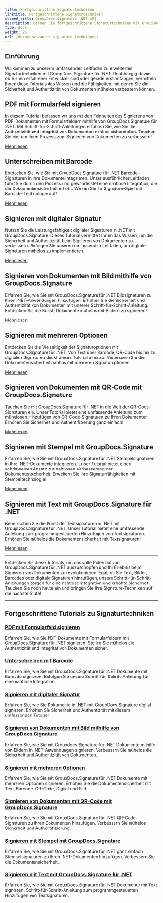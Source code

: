 ```yaml
---
title: Fortgeschrittene Signaturtechniken
linktitle: Fortgeschrittene Signaturtechniken
second_title: GroupDocs.Signature .NET-API
description: Lernen Sie fortgeschrittene Signaturtechniken mit GroupDocs.Signature für .NET-Tutorials. Unterschreiben Sie PDFs, Bilder und Dokumente nahtlos mit Barcode, digital und mehr.
type: docs
weight: 25
url: /de/net/advanced-signature-techniques/
---
```

## Einführung

Willkommen zu unserem umfassenden Leitfaden zu erweiterten Signaturtechniken mit GroupDocs.Signature für .NET. Unabhängig davon, ob Sie ein erfahrener Entwickler sind oder gerade erst anfangen, vermitteln Ihnen diese Tutorials das Wissen und die Fähigkeiten, mit denen Sie die Sicherheit und Authentizität von Dokumenten mühelos verbessern können.

## PDF mit Formularfeld signieren

In diesem Tutorial befassen wir uns mit den Feinheiten des Signierens von PDF-Dokumenten mit Formularfeldern mithilfe von GroupDocs.Signature für .NET. Mit Schritt-für-Schritt-Anleitungen erfahren Sie, wie Sie die Authentizität und Integrität von Dokumenten nahtlos sicherstellen. Tauchen Sie ein, um Ihren Prozess zum Signieren von Dokumenten zu verbessern!

[Mehr lesen](./sign-pdf-form-field/)

## Unterschreiben mit Barcode

Entdecken Sie, wie Sie mit GroupDocs.Signature für .NET Barcode-Signaturen in Ihre Dokumente integrieren. Unser ausführlicher Leitfaden führt Sie durch den Prozess und gewährleistet eine nahtlose Integration, die die Dokumentensicherheit erhöht. Werten Sie Ihr Signature-Spiel mit Barcode-Technologie auf!

[Mehr lesen](./sign-with-barcode/)

## Signieren mit digitaler Signatur

Nutzen Sie die Leistungsfähigkeit digitaler Signaturen in .NET mit GroupDocs.Signature. Dieses Tutorial vermittelt Ihnen das Wissen, um die Sicherheit und Authentizität beim Signieren von Dokumenten zu verbessern. Befolgen Sie unseren umfassenden Leitfaden, um digitale Signaturen mühelos zu implementieren.

[Mehr lesen](./sign-with-digital/)

## Signieren von Dokumenten mit Bild mithilfe von GroupDocs.Signature

Erfahren Sie, wie Sie mit GroupDocs.Signature für .NET Bildsignaturen zu Ihren .NET-Anwendungen hinzufügen. Erhöhen Sie die Sicherheit und Authentizität von Dokumenten mit unserer Schritt-für-Schritt-Anleitung. Entdecken Sie die Kunst, Dokumente mühelos mit Bildern zu signieren!

[Mehr lesen](./sign-with-image/)

## Signieren mit mehreren Optionen

Entdecken Sie die Vielseitigkeit der Signaturoptionen mit GroupDocs.Signature für .NET. Von Text über Barcode, QR-Code bis hin zu digitalen Signaturen deckt dieses Tutorial alles ab. Verbessern Sie die Dokumentensicherheit nahtlos mit mehreren Signaturoptionen.

[Mehr lesen](./sign-with-multiple-options/)

## Signieren von Dokumenten mit QR-Code mit GroupDocs.Signature

Tauchen Sie mit GroupDocs.Signature für .NET in die Welt der QR-Code-Signaturen ein. Unser Tutorial bietet eine umfassende Anleitung zum mühelosen Hinzufügen von QR-Code-Signaturen zu Ihren Dokumenten. Erhöhen Sie Sicherheit und Authentifizierung ganz einfach!

[Mehr lesen](./sign-with-qr-code/)

## Signieren mit Stempel mit GroupDocs.Signature

Erfahren Sie, wie Sie mit GroupDocs.Signature für .NET Stempelsignaturen in Ihre .NET-Dokumente integrieren. Unser Tutorial bietet einen schrittweisen Ansatz zur nahtlosen Verbesserung der Dokumentensicherheit. Erweitern Sie Ihre Signaturfähigkeiten mit Stempeltechnologie!

[Mehr lesen](./sign-with-stamp/)

## Signieren mit Text mit GroupDocs.Signature für .NET

Beherrschen Sie die Kunst der Textsignaturen in .NET mit GroupDocs.Signature für .NET. Unser Tutorial bietet eine umfassende Anleitung zum programmgesteuerten Hinzufügen von Textsignaturen. Erhöhen Sie mühelos die Dokumentensicherheit mit Textsignaturen!

[Mehr lesen](./sign-with-text/)

---

Entdecken Sie diese Tutorials, um das volle Potenzial von GroupDocs.Signature für .NET auszuschöpfen und Ihr Erlebnis beim Signieren von Dokumenten zu revolutionieren. Egal, ob Sie Text, Bilder, Barcodes oder digitale Signaturen hinzufügen, unsere Schritt-für-Schritt-Anleitungen sorgen für eine nahtlose Integration und erhöhte Sicherheit. Tauchen Sie noch heute ein und bringen Sie Ihre Signature-Techniken auf die nächste Stufe!

---

## Fortgeschrittene Tutorials zu Signaturtechniken
### [PDF mit Formularfeld signieren](./sign-pdf-form-field/)
Erfahren Sie, wie Sie PDF-Dokumente mit Formularfeldern mit GroupDocs.Signature für .NET signieren. Stellen Sie mühelos die Authentizität und Integrität von Dokumenten sicher.
### [Unterschreiben mit Barcode](./sign-with-barcode/)
Erfahren Sie, wie Sie mit GroupDocs.Signature für .NET Dokumente mit Barcode signieren. Befolgen Sie unsere Schritt-für-Schritt-Anleitung für eine nahtlose Integration.
### [Signieren mit digitaler Signatur](./sign-with-digital/)
Erfahren Sie, wie Sie Dokumente in .NET mit GroupDocs.Signature digital signieren. Erhöhen Sie Sicherheit und Authentizität mit diesem umfassenden Tutorial.
### [Signieren von Dokumenten mit Bild mithilfe von GroupDocs.Signature](./sign-with-image/)
Erfahren Sie, wie Sie mit Groupdocs.Signature für .NET Dokumente mithilfe von Bildern in .NET-Anwendungen signieren. Verbessern Sie mühelos die Sicherheit und Authentizität von Dokumenten.
### [Signieren mit mehreren Optionen](./sign-with-multiple-options/)
Erfahren Sie, wie Sie mit GroupDocs.Signature für .NET Dokumente mit mehreren Optionen signieren. Erhöhen Sie die Dokumentensicherheit mit Text, Barcode, QR-Code, Digital und Bild.
### [Signieren von Dokumenten mit QR-Code mit GroupDocs.Signature](./sign-with-qr-code/)
Erfahren Sie, wie Sie mit GroupDocs.Signature für .NET QR-Code-Signaturen zu Ihren Dokumenten hinzufügen. Verbessern Sie mühelos Sicherheit und Authentifizierung.
### [Signieren mit Stempel mit GroupDocs.Signature](./sign-with-stamp/)
Erfahren Sie, wie Sie mit GroupDocs.Signature für .NET ganz einfach Stempelsignaturen zu Ihren .NET-Dokumenten hinzufügen. Verbessern Sie die Dokumentensicherheit.
### [Signieren mit Text mit GroupDocs.Signature für .NET](./sign-with-text/)
Erfahren Sie, wie Sie mit GroupDocs.Signature für .NET Dokumente mit Text signieren. Schritt-für-Schritt-Anleitung zum programmgesteuerten Hinzufügen von Textsignaturen.